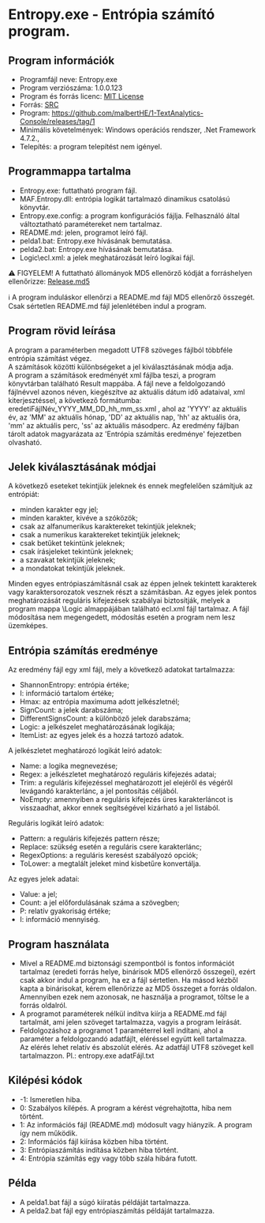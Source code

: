 # Entropy.exe - Entrópia számító program.

## Program információk

- Programfájl neve: Entropy.exe
- Program verziószáma: 1.0.0.123
- Program és forrás licenc: [MIT License](/LICENSE)
- Forrás: [SRC](/SRC)
- Program: https://github.com/malbertHE/1-TextAnalytics-Console/releases/tag/1
- Minimális követelmények: Windows operációs rendszer, .Net Framework 4.7.2., 
- Telepítés: a program telepítést nem igényel.

## Programmappa tartalma

- Entropy.exe: futtatható program fájl.
- MAF.Entropy.dll: entrópia logikát tartalmazó dinamikus csatolású könyvtár.
- Entropy.exe.config: a program konfigurációs fájlja. Felhasználó által változtatható paramétereket nem tartalmaz.
- README.md: jelen, programot leíró fájl.
- pelda1.bat: Entropy.exe hívásának bemutatása.
- pelda2.bat: Entropy.exe hívásának bemutatása.
- Logic\ecl.xml: a jelek meghatározását leíró logikai fájl.

:warning: FIGYELEM! A futtatható állományok MD5 ellenörző kódját a forráshelyen ellenőrizze: [Release.md5](https://github.com/malbertHE/1-TextAnalytics-Console/releases/tag/1)

:information_source: A program induláskor ellenőrzi a README.md fájl MD5 ellenőrző összegét. Csak sértetlen README.md fájl jelenlétében indul a program.

## Program rövid leírása

A program a paraméterben megadott UTF8 szöveges fájlból többféle entrópia számítást végez.  
A számítások közötti különbségeket a jel kiválasztásának módja adja.  
A program a számítások eredményét xml fájlba teszi, a program könyvtárban található Result mappába. A fájl neve a feldolgozandó fájlnévvel azonos néven, kiegészítve az aktuális dátum idő adataival, xml kiterjesztéssel, a következő formátumba: eredetiFájlNév_YYYY_MM_DD_hh_mm_ss.xml , ahol az 'YYYY' az aktuális év, az 'MM' az aktuális hónap, 'DD' az aktuális nap, 'hh' az aktuális óra, 'mm' az aktuális perc, 'ss' az aktuális másodperc. Az eredmény fájlban tárolt adatok magyarázata az 'Entrópia számítás eredménye' fejezetben olvasható.

## Jelek kiválasztásának módjai

A következő eseteket tekintjük jeleknek és ennek megfelelően számítjuk az entrópiát:
- minden karakter egy jel;
- minden karakter, kivéve a szóközök;
- csak az alfanumerikus karaktereket tekintjük jeleknek;
- csak a numerikus karaktereket tekintjük jeleknek;
- csak betűket tekintünk jeleknek;
- csak írásjeleket tekintünk jeleknek;
- a szavakat tekintjük jeleknek;
- a mondatokat tekintjük jeleknek.

Minden egyes entrópiaszámításnál csak az éppen jelnek tekintett karakterek vagy karaktersorozatok vesznek részt a számításban.
Az egyes jelek pontos meghatározását reguláris kifejezések szabályai biztosítják, melyek a program mappa \Logic almappájában található ecl.xml fájl tartalmaz. A fájl módosítása nem megengedett, módosítás esetén a program nem lesz üzemképes.

## Entrópia számítás eredménye

Az eredmény fájl egy xml fájl, mely a következő adatokat tartalmazza:
- ShannonEntropy: entrópia értéke;
- I: információ tartalom értéke;
- Hmax: az entrópia maximuma adott jelkészletnél;
- SignCount: a jelek darabszáma;
- DifferentSignsCount: a különböző jelek darabszáma;
- Logic: a jelkészelet meghatározásának logikája;
- ItemList: az egyes jelek és a hozzá tartozó adatok.

A jelkészletet meghatározó logikát leíró adatok:
- Name: a logika megnevezése;
- Regex: a jelkészletet meghatározó reguláris kifejezés adatai;
- Trim: a reguláris kifejezéssel meghatározott jel elejéről és végéről levágandó karakterlánc, a jel pontosítás céljából.
- NoEmpty: amennyiben a reguláris kifejezés üres karakterláncot is visszaadhat, akkor ennek segítségével kizárható a jel listából.

Reguláris logikát leíró adatok:
- Pattern: a reguláris kifejezés pattern része;
- Replace: szükség esetén a reguláris csere karakterlánc;
- RegexOptions: a reguláris keresést szabályozó opciók;
- ToLower: a megtalált jeleket mind kisbetűre konvertálja.

Az egyes jelek adatai:
- Value: a jel;
- Count: a jel előfordulásának száma a szövegben;
- P: relatív gyakoriság értéke;
- I: információ mennyiség.

## Program használata

- Mivel a README.md biztonsági szempontból is fontos információt tartalmaz (eredeti forrás helye, binárisok MD5 ellenörző összegei), ezért csak akkor indul a program, ha ez a fájl sértetlen. Ha másod kézből kapta a binárisokat, kérem ellenőrizze az MD5 összeget a forrás oldalon. Amennyiben ezek nem azonosak, ne használja a programot, töltse le a forrás oldalról.
- A programot paraméterek nélkül indítva kiírja a README.md fájl tartalmát, ami jelen szöveget tartalmazza, vagyis a program leírását.
- Feldolgozáshoz a programot 1 paraméterrel kell indítani, ahol a paraméter a feldolgozandó adatfájlt, eléréssel együtt kell tartalmazza. Az elérés lehet relatív és abszolút elérés. Az adatfájl UTF8 szöveget kell tartalmazzon. Pl.: entropy.exe adatFájl.txt

## Kilépési kódok

- -1: Ismeretlen hiba.
- 0: Szabályos kilépés. A program a kérést végrehajtotta, hiba nem történt.
- 1: Az információs fájl (README.md) módosult vagy hiányzik. A program így nem működik.
- 2: Információs fájl kiírása közben hiba történt.
- 3: Entrópiaszámítás indítása közben hiba történt.
- 4: Entrópia számítás egy vagy több szála hibára futott.

## Példa

- A pelda1.bat fájl a súgó kiíratás példáját tartalmazza.
- A pelda2.bat fájl egy entrópiaszámítás példáját tartalmazza.
 